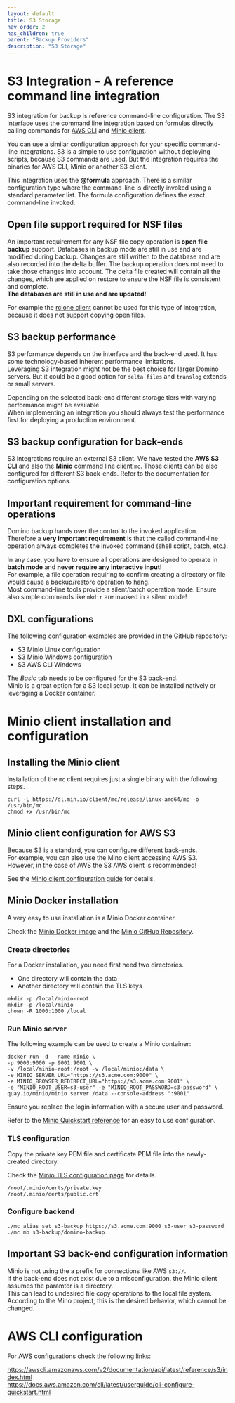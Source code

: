```yaml
---
layout: default
title: S3 Storage
nav_order: 2
has_children: true
parent: "Backup Providers"
description: "S3 Storage"
---
```


# S3 Integration - A reference command line integration

S3 integration for backup is reference command-line configuration.
The S3 interface uses the command line integration based on formulas directly calling commands for
[AWS CLI](https://awscli.amazonaws.com/v2/documentation/api/latest/reference/s3/index.html) and 
[Minio client](https://docs.min.io/docs/minio-client-complete-guide.html).

You can use a similar configuration approach for your specific command-line integrations.
S3 is a simple to use configuration without deploying scripts, because S3 commands are used.
But the integration requires the binaries for AWS CLI, Minio or another S3 client.

This integration uses the **@formula** approach.
There is a similar configuration type where the command-line is directly invoked using a standard parameter list.
The formula configuration defines the exact command-line invoked.

## Open file support required for NSF files

An important requirement for any NSF file copy operation is **open file backup** support.
Databases in backup mode are still in use and are modified during backup.
Changes are still written to the database and are also recorded into the delta buffer.
The backup operation does not need to take those changes into account.
The delta file created will contain all the changes, which are applied on restore to ensure the NSF file is consistent and complete.  
**The databases are still in use and are updated!**

For example the [rclone client](https://rclone.org/) cannot be used for this type of integration, because it does not support copying open files.

## S3 backup performance

S3 performance depends on the interface and the back-end used. It has some technology-based inherent performance limitations.  
Leveraging S3 integration might not be the best choice for larger Domino servers.
But it could be a good option for `delta files` and `translog` extends or small servers.

Depending on the selected back-end different storage tiers with varying performance might be available.  
When implementing an integration you should always test the performance first for deploying a production environment.

## S3 backup configuration for back-ends

S3 integrations require an external S3 client. We have tested the **AWS S3 CLI** and also the **Minio** command line client `mc`.
Those clients can be also configured for different S3 back-ends. Refer to the documentation for configuration options.

## Important requirement for command-line operations

Domino backup hands over the control to the invoked application.  
Therefore a **very important requirement** is that the called command-line operation always completes the invoked command (shell script, batch, etc.).  

In any case, you have to ensure all operations are designed to operate in **batch mode** and **never require any interactive input**!  
For example, a file operation requiring to confirm creating a directory or file would cause a backup/restore operation to hang.  
Most command-line tools provide a silent/batch operation mode. Ensure also simple commands like `mkdir` are invoked in a silent mode!

## DXL configurations

The following configuration examples are provided in the GitHub repository:

- S3 Minio Linux configuration
- S3 Minio Windows configuration
- S3 AWS CLI Windows

The *Basic* tab needs to be configured for the S3 back-end.  
Minio is a great option for a S3 local setup. It can be installed natively or leveraging a Docker container.

# Minio client installation and configuration

## Installing the Minio client

Installation of the `mc` client requires just a single binary with the following steps.

```
curl -L https://dl.min.io/client/mc/release/linux-amd64/mc -o /usr/bin/mc
chmod +x /usr/bin/mc
```

## Minio client configuration for AWS S3

Because S3 is a standard, you can configure different back-ends.  
For example, you can also use the Mino client accessing AWS S3.  
However, in the case of AWS the S3 AWS client is recommended!

See the [Minio client configuration guide](https://docs.min.io/docs/aws-cli-with-minio.html) for details.
 

## Minio Docker installation

A very easy to use installation is a Minio Docker container.  

Check the [Minio Docker image](https://hub.docker.com/r/minio/minio/)
and the [Minio GitHub Repository](https://github.com/minio/minio).


### Create directories

For a Docker installation, you need first need two directories.  

- One directory will contain the data
- Another directory will contain the TLS keys

```
mkdir -p /local/minio-root
mkdir -p /local/minio
chown -R 1000:1000 /local
```

### Run Minio server

The following example can be used to create a Minio container:

```
docker run -d --name minio \
-p 9000:9000 -p 9001:9001 \
-v /local/minio-root:/root -v /local/minio:/data \
-e MINIO_SERVER_URL="https://s3.acme.com:9000" \
-e MINIO_BROWSER_REDIRECT_URL="https://s3.acme.com:9001" \
-e "MINIO_ROOT_USER=s3-user" -e "MINIO_ROOT_PASSWORD=s3-password" \
quay.io/minio/minio server /data --console-address ":9001"
```

Ensure you replace the login information with a secure user and password.


Refer to the [Minio Quickstart reference](https://docs.min.io/docs/minio-quickstart-guide.html) for an easy to use configuration.


### TLS configuration

Copy the private key PEM file and certificate PEM file into the newly-created directory.

Check the [Minio TLS configuration page](https://docs.min.io/docs/how-to-secure-access-to-minio-server-with-tls.html) for details.

```
/root/.minio/certs/private.key
/root/.minio/certs/public.crt
```

### Configure backend

```
./mc alias set s3-backup https://s3.acme.com:9000 s3-user s3-password
./mc mb s3-backup/domino-backup
```

## Important S3 back-end configuration information

Minio is not using the a prefix for connections like AWS `s3://`.  
If the back-end does not exist due to a misconfiguration, the Minio client assumes the paramter is a directory.  
This can lead to undesired file copy operations to the local file system.  
According to the Mino project, this is the desired behavior, which cannot be changed.

# AWS CLI configuration

For AWS configurations check the following links: 

https://awscli.amazonaws.com/v2/documentation/api/latest/reference/s3/index.html  
https://docs.aws.amazon.com/cli/latest/userguide/cli-configure-quickstart.html
